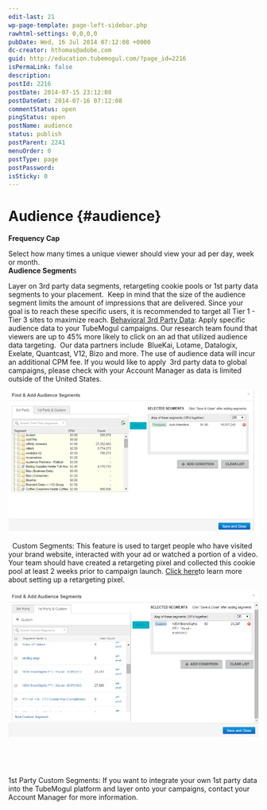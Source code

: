 ```yaml
---
edit-last: 21
wp-page-template: page-left-sidebar.php
rawhtml-settings: 0,0,0,0
pubDate: Wed, 16 Jul 2014 07:12:08 +0000
dc-creator: hthomas@adobe.com
guid: http://education.tubemogul.com/?page_id=2216
isPermaLink: false
description: 
postId: 2216
postDate: 2014-07-15 23:12:08
postDateGmt: 2014-07-16 07:12:08
commentStatus: open
pingStatus: open
postName: audience
status: publish
postParent: 2241
menuOrder: 0
postType: page
postPassword: 
isSticky: 0
---
```


# Audience {#audience}

**Frequency Cap**
  
Select how many times a unique viewer should view your ad per day, week or month.   
**Audience Segment**s
  
Layer on 3rd party data segments, retargeting&nbsp;cookie pools or 1st party data segments to your placement. &nbsp;Keep in mind that the size of the audience segment limits the amount of impressions that are delivered. Since your goal is to reach these specific users, it is recommended to target all Tier 1 - Tier 3 sites to maximize reach.
[Behavioral 3rd Party Data](../user-guide/planning/targeting/behavioral.md):&nbsp;Apply specific audience data to your TubeMogul campaigns. Our&nbsp;research&nbsp;team found that viewers are up to 45% more likely to click on an ad that utilized audience data targeting. &nbsp;Our data partners include &nbsp;BlueKai, Lotame, Datalogix, Exelate, Quantcast, V12, Bizo and more. The use of audience data will incur an additional CPM fee. If you would like to apply &nbsp;3rd party data to global campaigns, please check with your Account Manager as data is limited outside of the United States.

[ ![](assets/picture11.png)](assets/picture11.png)

&nbsp;
Custom Segments:&nbsp;This feature is used to target people who have visited your brand website, interacted with your ad or watched a portion of a video. Your team should have created a retargeting pixel and collected this cookie pool at least 2 weeks prior to campaign launch. [Click here](../user-guide/planning/targeting/retargeting/retargeting-pixel-setup.md)to learn more about setting up a retargeting pixel.

[ ![](assets/audience2.png)](assets/audience2.png)

&nbsp;

&nbsp;

1st Party Custom Segments: If you want to integrate your own 1st party data into the TubeMogul platform and layer onto your campaigns, contact your Account Manager for more information.
&nbsp; 